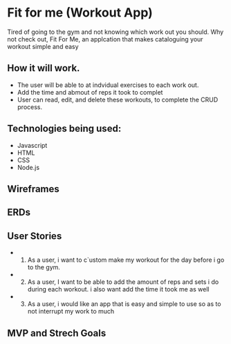# Fit for me (Workout App) 

Tired of going to the gym and not knowing which work out you should. Why not check out, Fit For Me, an applcation that makes cataloguing  your workout simple and easy

## How it will work.

* The user will be able to at indvidual exercises to each work out.
* Add the time and abmout of reps it took to complet
* User can read, edit, and delete these workouts, to complete the CRUD process.

## Technologies being used:
* Javascript
* HTML
* CSS 
* Node.js

## Wireframes

## ERDs

## User Stories
* 1. As a user, i want to c`ustom make my workout for the day before i go to the gym.
* 2. As a user, I want to be able to add the amount of reps and sets i do during each workout. i also want add the time it took me as well
* 3. As a user, i would like an app that is easy and simple to use so as to not interrupt my work to much

##  MVP and Strech Goals
